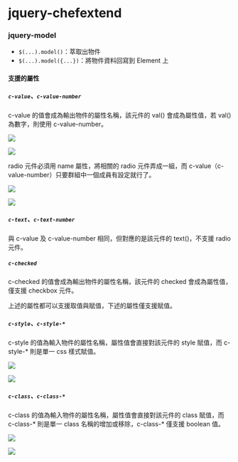 # jquery-chefextend

### jquery-model

- `$(...).model()`：萃取出物件
- `$(...).model({...})`：將物件資料回寫到 Element 上

#### 支援的屬性

##### `c-value`、`c-value-number`

c-value 的值會成為輸出物件的屬性名稱，該元件的 val() 會成為屬性值，若 val() 為數字，則使用 c-value-number。

![](https://i.imgur.com/7GMYAUl.png)

![](https://i.imgur.com/PRKhNBy.png)

radio 元件必須用 name 屬性，將相關的 radio 元件弄成一組，而 c-value（c-value-number）只要群組中一個成員有設定就行了。

![](https://i.imgur.com/Xi9f2OG.png)

![](https://i.imgur.com/KNghZ9v.png)

##### `c-text`、`c-text-number`

與 c-value 及 c-value-number 相同，但對應的是該元件的 text()，不支援 radio 元件。

##### `c-checked`

c-checked 的值會成為輸出物件的屬性名稱，該元件的 checked 會成為屬性值，僅支援 checkbox 元件。

上述的屬性都可以支援取值與賦值，下述的屬性僅支援賦值。

##### `c-style`、`c-style-*`

c-style 的值為輸入物件的屬性名稱，屬性值會直接對該元件的 style 賦值，而 c-style-* 則是單一 css 樣式賦值。

![](https://i.imgur.com/2VBmITy.png)

![](https://i.imgur.com/4srjRtg.png)

##### `c-class`、`c-class-*`

c-class 的值為輸入物件的屬性名稱，屬性值會直接對該元件的 class 賦值，而 c-class-* 則是單一 class 名稱的增加或移除，c-class-* 僅支援 boolean 值。

![](https://i.imgur.com/kP8g48F.png)

![](https://i.imgur.com/jKfWPQr.png)
